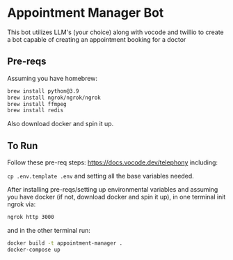 # Appointment Manager Bot

This bot utilizes LLM's (your choice) along with vocode and twillio to create a bot capable of creating an appointment booking for a doctor

## Pre-reqs

Assuming you have homebrew:

```bash
brew install python@3.9
brew install ngrok/ngrok/ngrok
brew install ffmpeg
brew install redis
```

Also download docker and spin it up.

## To Run

Follow these pre-req steps: https://docs.vocode.dev/telephony including:

```cp .env.template .env```
and setting all the base variables needed.


After installing pre-reqs/setting up environmental variables and assuming you have docker (if not, download docker and spin it up), in one terminal init ngrok via:

```bash
ngrok http 3000
```

and in the other terminal run:

```bash
docker build -t appointment-manager .
docker-compose up
```
